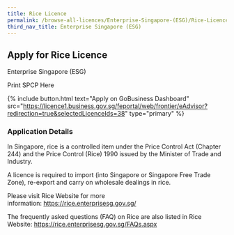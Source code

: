 ```yaml
---
title: Rice Licence
permalink: /browse-all-licences/Enterprise-Singapore-(ESG)/Rice-Licence
third_nav_title: Enterprise Singapore (ESG)
---
```


## Apply for Rice Licence

Enterprise Singapore (ESG)

Print SPCP Here

{% include button.html text="Apply on GoBusiness Dashboard" src="https://licence1.business.gov.sg/feportal/web/frontier/eAdvisor?redirection=true&selectedLicenceIds=38" type="primary" %}

### Application Details
<p>In Singapore, rice is a controlled item under the Price Control Act (Chapter 244) and the Price Control (Rice) 1990 issued by the Minister of Trade and Industry.</p>
<p>A licence is required to import (into Singapore or Singapore Free Trade Zone), re-export and carry on wholesale dealings in rice.</p>
<p>Please visit Rice Website for more information:&nbsp;<a href="https://rice.enterprisesg.gov.sg/" target="_blank" rel="noopener">https://rice.enterprisesg.gov.sg/</a></p>
<p>The frequently asked questions (FAQ) on Rice are also listed in Rice Website: <a href="https://rice.enterprisesg.gov.sg/FAQs.aspx" target="_blank" rel="noopener">https://rice.enterprisesg.gov.sg/FAQs.aspx</a></p>

